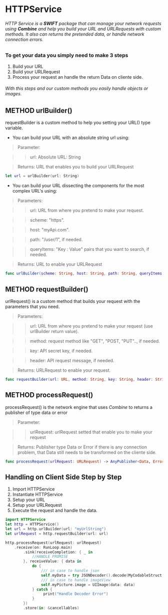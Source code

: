 # HTTPService

###### HTTP Service is a _**SWIFT**_ package that can manage your network requests using _**Combine**_ and help you build your URL and URLRequests with custom methods. It also can returns the pretended data, or handle network connection errors.

### To get your data you simply need to make 3 steps
1. Build your URL
2. Build your URLRequest
3. Process your request an handle the return Data on cliente side.
###### With this steps and our custom methods you easily handle objects or images.

## METHOD urlBuilder()
requestBuilder is a custom method to help you setting your URL() type variable.

* You can build your URL with an absolute string url using:

> Parameter: 

>> url: Absolute URL:  String

> Returns: URL that enables you to build your URLRequest
``` swift
let url = urlBuilder(url: String)
```

* You can build your URL dissecting the components for the most complex URL's using: 

> Parameters:

>> url: URL from where you pretend to make your request.

>> scheme: "https".

>> host: "myApi.com".

>> path: "/user/1", if needed.

>> queryItems: "Key : Value" pairs that you want to search, if needed.

> Returns: URL to enable your URLRequest
``` swift
func urlBuilder(scheme: String, host: String, path: String, queryItems: [URLQueryItem]) -> URL
```

## METHOD requestBuilder()

urlRequest() is a custom method that builds your request with the parameters that you need.

> Parameters:

>> url: URL from where you pretend to make your request (use urlBuilder return value).

>> method: request method like "GET", "POST, "PUT"..,  if needed.

>> key: API secret key, if needed.

>> header: API request message, if needed.

> Returns: URLRequest to enable your request.
``` swift
func requestBuilder(url: URL, method: String, key: String, header: String) -> URLRequest
```

## METHOD processRequest()

processRequest() is the network engine that uses _Combine_ to returns a publisher of type data or error

> Parameter:

>> urlRequest: urlRequest setted that enable you to make your request

> Returns: Publisher type Data or Error if there is any connection problem, that Data still needs to be transformed on the cliente side.
``` swift
func processRequest(urlRequest: URLRequest) -> AnyPublisher<Data, Error>
```

## Handling on Client Side Step by Step 

1. Import HTTPService
2. Instantiate HTTPService
3. Setup your URL
4. Setup your URLRequest
5. Execute the request and handle the data.

``` swift
import HTTPService
let http = HTTPService()
let url = http.urlBuilder(url: "myUrlString")
let urlRequest = http.requestBuilder(url: url)

http.processRequest(urlRequest: urlRequest)
    .receive(on: RunLoop.main)
        .sink(receiveCompletion: { _ in
            //HANDLE PROMISE
        }, receiveValue: { data in
            do {
                /// in case to handle json
                self.myData = try JSONDecoder().decode(MyCodableStruct.self, from: data)  
                /// in case to handle imageView
                self.myPicture.image = UIImage(data: data)                               
            } catch {
                 print("Handle Decoder Error")
            }
        })
        .store(in: &cancellables)
```
